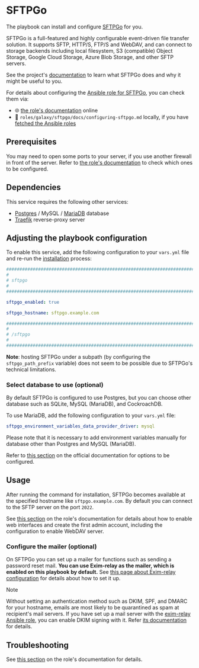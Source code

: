 <!--
SPDX-FileCopyrightText: 2020 - 2024 MDAD project contributors
SPDX-FileCopyrightText: 2020 - 2024 Slavi Pantaleev
SPDX-FileCopyrightText: 2020 Aaron Raimist
SPDX-FileCopyrightText: 2020 Chris van Dijk
SPDX-FileCopyrightText: 2020 Dominik Zajac
SPDX-FileCopyrightText: 2020 Mickaël Cornière
SPDX-FileCopyrightText: 2022 François Darveau
SPDX-FileCopyrightText: 2022 Julian Foad
SPDX-FileCopyrightText: 2022 Warren Bailey
SPDX-FileCopyrightText: 2023 Antonis Christofides
SPDX-FileCopyrightText: 2023 Felix Stupp
SPDX-FileCopyrightText: 2023 Julian-Samuel Gebühr
SPDX-FileCopyrightText: 2023 Pierre 'McFly' Marty
SPDX-FileCopyrightText: 2024 - 2025 Suguru Hirahara

SPDX-License-Identifier: AGPL-3.0-or-later
-->

# SFTPGo

The playbook can install and configure [SFTPGo](https://github.com/drakkan/sftpgo/) for you.

SFTPGo is a full-featured and highly configurable event-driven file transfer solution. It supports SFTP, HTTP/S, FTP/S and WebDAV, and can connect to storage backends including local filesystem, S3 (compatible) Object Storage, Google Cloud Storage, Azure Blob Storage, and other SFTP servers.

See the project's [documentation](https://docs.sftpgo.com/latest/) to learn what SFTPGo does and why it might be useful to you.

For details about configuring the [Ansible role for SFTPGo](https://github.com/mother-of-all-self-hosting/ansible-role-sftpgo), you can check them via:
- 🌐 [the role's documentation](https://github.com/mother-of-all-self-hosting/ansible-role-sftpgo/blob/main/docs/configuring-sftpgo.md) online
- 📁 `roles/galaxy/sftpgo/docs/configuring-sftpgo.md` locally, if you have [fetched the Ansible roles](../installing.md)

## Prerequisites

You may need to open some ports to your server, if you use another firewall in front of the server. Refer to [the role's documentation](https://github.com/mother-of-all-self-hosting/ansible-role-sftpgo/blob/main/docs/configuring-sftpgo.md#prerequisites) to check which ones to be configured.

## Dependencies

This service requires the following other services:

- [Postgres](postgres.md) / MySQL / [MariaDB](mariadb.md) database
- [Traefik](traefik.md) reverse-proxy server

## Adjusting the playbook configuration

To enable this service, add the following configuration to your `vars.yml` file and re-run the [installation](../installing.md) process:

```yaml
########################################################################
#                                                                      #
# sftpgo                                                               #
#                                                                      #
########################################################################

sftpgo_enabled: true

sftpgo_hostname: sftpgo.example.com

########################################################################
#                                                                      #
# /sftpgo                                                              #
#                                                                      #
########################################################################
```

**Note**: hosting SFTPGo under a subpath (by configuring the `sftpgo_path_prefix` variable) does not seem to be possible due to SFTPGo's technical limitations.

### Select database to use (optional)

By default SFTPGo is configured to use Postgres, but you can choose other database such as SQLite, MySQL (MariaDB), and CockroachDB.

To use MariaDB, add the following configuration to your `vars.yml` file:

```yaml
sftpgo_environment_variables_data_provider_driver: mysql
```

Please note that it is necessary to add environment variables manually for database other than Postgres and MySQL (MariaDB).

Refer to [this section](https://docs.sftpgo.com/latest/config-file/#data-provider) on the official documentation for options to be configured.

## Usage

After running the command for installation, SFTPGo becomes available at the specified hostname like `sftpgo.example.com`. By default you can connect to the SFTP server on the port `2022`.

See [this section](https://github.com/mother-of-all-self-hosting/ansible-role-sftpgo/blob/main/docs/configuring-sftpgo.md#adjusting-the-playbook-configuration) on the role's documentation for details about how to enable web interfaces and create the first admin account, including the configuration to enable WebDAV server.

### Configure the mailer (optional)

On SFTPGo you can set up a mailer for functions such as sending a password reset mail. **You can use Exim-relay as the mailer, which is enabled on this playbook by default.** See [this page about Exim-relay configuration](exim-relay.md) for details about how to set it up.

>[!NOTE]
> Without setting an authentication method such as DKIM, SPF, and DMARC for your hostname, emails are most likely to be quarantined as spam at recipient's mail servers. If you have set up a mail server with the [exim-relay Ansible role](https://github.com/mother-of-all-self-hosting/ansible-role-exim-relay), you can enable DKIM signing with it. Refer [its documentation](https://github.com/mother-of-all-self-hosting/ansible-role-exim-relay/blob/main/docs/configuring-exim-relay.md#enable-dkim-support-optional) for details.

## Troubleshooting

See [this section](https://github.com/mother-of-all-self-hosting/ansible-role-sftpgo/blob/main/docs/configuring-sftpgo.md#troubleshooting) on the role's documentation for details.

